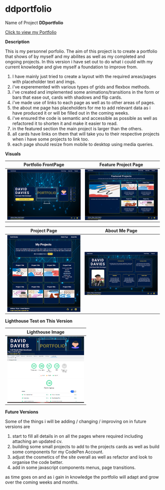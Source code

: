# ddportfolio

Name of Project
**DDportfolio**

[Click to view my Portfolio](https://daveydavey1901.github.io/ddportfolio/)

**Description**

This is my personnel porfolio.  The aim of this project is to create a portfolio that shows of by myself and my abilites as well as my completed and ongoing projects. In this version i have set out to do what i could with my current knowledge and give myself a foundation to improve from.

1. I have mainly just tried to create a layout with the required areas/pages with placeholder text and imgs. 
2. i've experemented with various types of grids and flexbox methods.
3. i've created and implemented some animations/transitions in the form or bars that ease out, cards with shadows and flip cards.
4. i've made use of links to each page as well as to other areas of pages.
5. the about me page has placeholders for me to add relevant data as i have produced it or will be filled out in the coming weeks.
6. i've ensured the code is semantic and accessible as possible as well as refactored it to shorten it and make it easier to read.
7. in the featured section the main project is larger than the others.
8. all cards have links on them that will take you to their respective projects when i have some projects to link too.
9. each page should resize from mobile to desktop using media queries.

**Visuals**

|Portfolio FrontPage |Feature Project Page|
|--------------------|--------------------|
|<img src="Assets/img/Portfolio_FrontPage.png" width="250">|<img src="Assets/img/Portfolio_FeatureProjects.png" width="250">|

|Project Page |About Me Page|
|-------------|-------------|
|<img src="Assets/img/Portfolio_ProjectsPage.png" width="250">|<img src="Assets/img/Portfolio_AboutMe.png" width="250">|

**Lighthouse Test on This Version**

|Lighthouse Image|
|----------------|
|<img src="Assets/img/Portfolio_Lighthouse.png" width="250">|

**Future Versions**

Some of the things i will be adding / changing / improving on in future versions are
1. start to fill all details in on all the pages where required including attaching an updated cv.
2. building some small projects to add to the projects cards as well as build some components for my CodePen Account.
3. adjust the cosmetics of the site overall as well as refactor and look to organise the code better.
4. add in some javascript components menus, page transitions.

as time goes on and as i gain in knowledge the portfolio will adapt and grow over the coming weeks and months.


